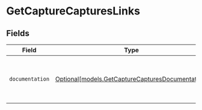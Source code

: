# GetCaptureCapturesLinks


## Fields

| Field                                                                                            | Type                                                                                             | Required                                                                                         | Description                                                                                      |
| ------------------------------------------------------------------------------------------------ | ------------------------------------------------------------------------------------------------ | ------------------------------------------------------------------------------------------------ | ------------------------------------------------------------------------------------------------ |
| `documentation`                                                                                  | [Optional[models.GetCaptureCapturesDocumentation]](../models/getcapturecapturesdocumentation.md) | :heavy_minus_sign:                                                                               | The URL to the generic Mollie API error handling guide.                                          |